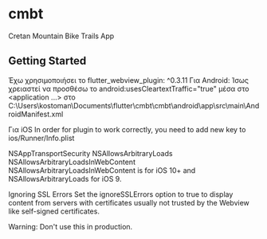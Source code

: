 # cmbt

Cretan Mountain Bike Trails App

## Getting Started

Έχω χρησιμοποιήσει το flutter_webview_plugin: ^0.3.11
Για Android: Ίσως χρειαστεί να προσθέσω το android:usesCleartextTraffic="true" μέσα στο <application ...> στο C:\Users\kostoman\Documents\flutter\cmbt\cmbt\android\app\src\main\AndroidManifest.xml

Για iOS
In order for plugin to work correctly, you need to add new key to ios/Runner/Info.plist

<key>NSAppTransportSecurity</key>
<dict>
    <key>NSAllowsArbitraryLoads</key>
    <true/>
    <key>NSAllowsArbitraryLoadsInWebContent</key>
    <true/>
</dict>
NSAllowsArbitraryLoadsInWebContent is for iOS 10+ and NSAllowsArbitraryLoads for iOS 9.

Ignoring SSL Errors 
Set the ignoreSSLErrors option to true to display content from servers with certificates usually not trusted by the Webview like self-signed certificates.

Warning: Don't use this in production.
